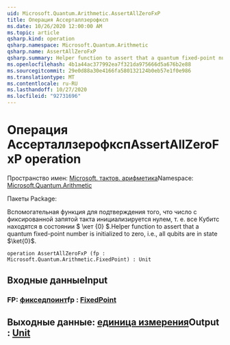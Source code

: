 ```yaml
---
uid: Microsoft.Quantum.Arithmetic.AssertAllZeroFxP
title: Операция Ассерталлзерофксп
ms.date: 10/26/2020 12:00:00 AM
ms.topic: article
qsharp.kind: operation
qsharp.namespace: Microsoft.Quantum.Arithmetic
qsharp.name: AssertAllZeroFxP
qsharp.summary: Helper function to assert that a quantum fixed-point number is initialized to zero, i.e., all qubits are in state $\ket{0}$.
ms.openlocfilehash: 4b1a44ac377992ea7f321da975666d5a676b2e88
ms.sourcegitcommit: 29e0d88a30e4166fa580132124b0eb57e1f0e986
ms.translationtype: MT
ms.contentlocale: ru-RU
ms.lasthandoff: 10/27/2020
ms.locfileid: "92731696"
---
```

# <a name="assertallzerofxp-operation"></a><span data-ttu-id="99d5d-102">Операция Ассерталлзерофксп</span><span class="sxs-lookup"><span data-stu-id="99d5d-102">AssertAllZeroFxP operation</span></span>

<span data-ttu-id="99d5d-103">Пространство имен: [Microsoft. тактов. арифметика](xref:Microsoft.Quantum.Arithmetic)</span><span class="sxs-lookup"><span data-stu-id="99d5d-103">Namespace: [Microsoft.Quantum.Arithmetic](xref:Microsoft.Quantum.Arithmetic)</span></span>

<span data-ttu-id="99d5d-104">Пакеты [](https://nuget.org/packages/)</span><span class="sxs-lookup"><span data-stu-id="99d5d-104">Package: [](https://nuget.org/packages/)</span></span>


<span data-ttu-id="99d5d-105">Вспомогательная функция для подтверждения того, что число с фиксированной запятой такта инициализируется нулем, т. е. все Кубитс находятся в состоянии $ \кет {0} $.</span><span class="sxs-lookup"><span data-stu-id="99d5d-105">Helper function to assert that a quantum fixed-point number is initialized to zero, i.e., all qubits are in state $\ket{0}$.</span></span>

```qsharp
operation AssertAllZeroFxP (fp : Microsoft.Quantum.Arithmetic.FixedPoint) : Unit
```


## <a name="input"></a><span data-ttu-id="99d5d-106">Входные данные</span><span class="sxs-lookup"><span data-stu-id="99d5d-106">Input</span></span>

### <a name="fp--fixedpoint"></a><span data-ttu-id="99d5d-107">FP: [фикседпоинт](xref:Microsoft.Quantum.Arithmetic.FixedPoint)</span><span class="sxs-lookup"><span data-stu-id="99d5d-107">fp : [FixedPoint](xref:Microsoft.Quantum.Arithmetic.FixedPoint)</span></span>





## <a name="output--unit"></a><span data-ttu-id="99d5d-108">Выходные данные: [единица измерения](xref:microsoft.quantum.lang-ref.unit)</span><span class="sxs-lookup"><span data-stu-id="99d5d-108">Output : [Unit](xref:microsoft.quantum.lang-ref.unit)</span></span>

